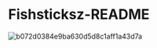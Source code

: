 # Fishsticksz-README


![b072d0384e9ba630d5d8c1aff1a43d7a](https://github.com/user-attachments/assets/421b5253-4dff-49c6-adb3-54a27896d046)




